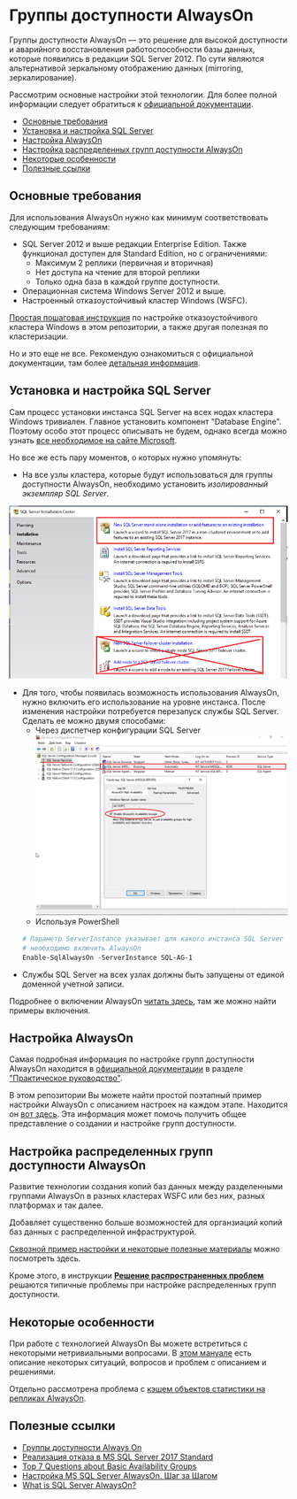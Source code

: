# Группы доступности AlwaysOn

Группы доступности AlwaysOn — это решение для высокой доступности и аварийного восстановления работоспособности базы данных, которые появились в редакции SQL Server 2012. По сути являются альтернативой зеркальному отображению данных (mirroring, зеркалирование).

Рассмотрим основные настройки этой технологии. Для более полной информации следует обратиться к [официальной документации](https://docs.microsoft.com/ru-ru/sql/database-engine/availability-groups/windows/always-on-availability-groups-sql-server?view=sql-server-2017).

- [Основные требования](#основные-требования)
- [Установка и настройка SQL Server](#установка-и-настройка-sql-server)
- [Настройка AlwaysOn](#настройка-alwayson)
- [Настройка распределенных групп доступности AlwaysOn](#настройка-распределенных-групп-доступности-alwayson)
- [Некоторые особенности](#некоторые-особенности)
- [Полезные ссылки](#полезные-ссылки)

## Основные требования

Для использования AlwaysOn нужно как минимум соответствовать следующим требованиям:
- SQL Server 2012 и выше редакции Enterprise Edition. Также функционал доступен для Standard Edition, но с ограничениями:
    * Максимум 2 реплики (первичная и вторичная)
    * Нет доступа на чтение для второй реплики
    * Только одна база в каждой группе доступности.
- Операционная система Windows Server 2012 и выше.
- Настроенный отказоустойчивый кластер Windows (WSFC).

[Простая пошаговая инструкция](../Windows%20Server%20Failover%20Cluster) по настройке отказоустойчивого кластера Windows в этом репозитории, а также другая полезная по кластеризации.

Но и это еще не все. Рекомендую ознакомиться с официальной документации, там более [детальная информация](https://docs.microsoft.com/ru-ru/sql/database-engine/availability-groups/windows/prereqs-restrictions-recommendations-always-on-availability?view=sql-server-2017).

## Установка и настройка SQL Server

Сам процесс установки инстанса SQL Server на всех нодах кластера Windows тривиален. Главное установить компонент "Database Engine". Поэтому особо этот процесс описывать не будем, однако всегда можно узнать [все необходимое на сайте Microsoft](https://docs.microsoft.com/ru-ru/sql/database-engine/install-windows/install-sql-server?view=sql-server-2017).

Но все же есть пару моментов, о которых нужно упомянуть:
- На все узлы кластера, которые будут использоваться для группы доступности AlwaysOn, необходимо установить *изолированный экземпляр SQL Server*.

![Что установить на узлах WSFC для AlwaysOn](media/Установка%20инстанса%20(не%20кластер%20SQL).PNG)

- Для того, чтобы появилась возможность использования AlwaysOn, нужно включить его использование на уровне инстанса. После изменения настройки потребуется перезапуск службы SQL Server. Сделать ее можно двумя способами:
    * Через диспетчер конфигурации SQL Server
    ![Включение AlwaysOn через диспетчер конфигурации SQL Server](media/Включение%20AlwaysOn%20через%20диспетчер%20конфигурации%20SQL%20Server.PNG)
    * Используя PowerShell
    ```PowerShell
    # Параметр ServerInstance указывает для какого инстанса SQL Server
    # необходимо включить AlwaysOn
    Enable-SqlAlwaysOn -ServerInstance SQL-AG-1
    ```
- Службы SQL Server на всех узлах должны быть запущены от единой доменной учетной записи.

Подробнее о включении AlwaysOn [читать здесь](https://docs.microsoft.com/ru-ru/sql/database-engine/availability-groups/windows/enable-and-disable-always-on-availability-groups-sql-server?view=sql-server-2017), там же можно найти примеры включения.

## Настройка AlwaysOn

Самая подробная информация по настройке групп доступности AlwaysOn находится в [официальной документации](https://docs.microsoft.com/ru-ru/sql/database-engine/availability-groups/windows/overview-of-always-on-availability-groups-sql-server?view=sql-server-2017) в разделе ["Практическое руководство"](https://docs.microsoft.com/ru-ru/sql/database-engine/availability-groups/windows/administration-of-an-availability-group-sql-server?view=sql-server-2017).

В этом репозитории Вы можете найти простой поэтапный пример настройки AlwaysOn с описанием настроек на каждом этапе. Находится он [вот здесь](Настройка%20группы%20доступности%20AlwaysOn.md). Эта информация может помочь получить общее представление о создании и настройке групп доступности.

## Настройка распределенных групп доступности AlwaysOn

Развитие технологии создания копий баз данных между разделенными группами AlwaysOn в разных кластерах WSFC или без них, разных платформах и так далее.

Добавляет существенно больше возможностей для органзиаций копий баз данных с распределенной инфраструктурой.

[Сквозной пример настройки и некоторые полезные материалы](./%D0%9D%D0%B0%D1%81%D1%82%D1%80%D0%BE%D0%B9%D0%BA%D0%B0%20%D1%80%D0%B0%D1%81%D0%BF%D1%80%D0%B5%D0%B4%D0%B5%D0%BB%D0%B5%D0%BD%D0%BD%D1%8B%D1%85%20%D0%B3%D1%80%D1%83%D0%BF%D0%BF%20%D0%B4%D0%BE%D1%81%D1%82%D1%83%D0%BF%D0%BD%D0%BE%D1%81%D1%82%D0%B8%20AlwaysOn.md) можно посмотреть здесь.

Кроме этого, в инструкции **[Решение распространенных проблем](./%D0%A0%D0%B5%D1%88%D0%B5%D0%BD%D0%B8%D0%B5%20%D1%80%D0%B0%D1%81%D0%BF%D1%80%D0%BE%D1%81%D1%82%D1%80%D0%B0%D0%BD%D0%B5%D0%BD%D0%BD%D1%8B%D1%85%20%D0%BF%D1%80%D0%BE%D0%B1%D0%BB%D0%B5%D0%BC%20%D1%80%D0%B0%D1%81%D0%BF%D1%80%D0%B5%D0%B4%D0%B5%D0%BB%D0%B5%D0%BD%D0%BD%D1%8B%D1%85%20%D0%B3%D1%80%D1%83%D0%BF%D0%BF%20%D0%B4%D0%BE%D1%81%D1%82%D1%83%D0%BF%D0%BD%D0%BE%D1%81%D1%82%D0%B8%20AlwaysOn.md)** решаются типичные проблемы при настройке распределенных групп доступности.

## Некоторые особенности

При работе с технологией AlwaysOn Вы можете встретиться с некоторыми нетривиальными вопросами. В [этом мануале](Некоторые%20особенности%20при%20работе%20с%20AlwaysOn.md) есть описание некоторых ситуаций, вопросов и проблем с описанием и решениями.

Отдельно рассмотрена проблема с [кэшем объектов статистики на репликах AlwaysOn](%D0%98%D1%81%D0%BF%D1%80%D0%B0%D0%B2%D0%BB%D0%B5%D0%BD%D0%B8%D0%B5%20%D1%81%D0%B8%D1%81%D1%82%D0%B5%D0%BC%D0%BD%D0%BE%D0%B3%D0%BE%20%D0%BA%D1%8D%D1%88%D0%B0%20%D0%BE%D0%B1%D1%8A%D0%B5%D0%BA%D1%82%D0%BE%D0%B2%20%D0%B4%D0%BB%D1%8F%20%D1%80%D0%B5%D0%BF%D0%BB%D0%B8%D0%BA%20AlwaysOn.md).

## Полезные ссылки

- [Группы доступности Always On](https://docs.microsoft.com/ru-ru/sql/database-engine/availability-groups/windows/overview-of-always-on-availability-groups-sql-server?view=sql-server-2017)
- [Реализация отказа в MS SQL Server 2017 Standard](https://habr.com/ru/post/342248/)
- [Top 7 Questions about Basic Availability Groups](https://blogs.technet.microsoft.com/msftpietervanhove/2017/03/14/top-5-questions-about-basic-availability-groups/)
- [Настройка MS SQL Server AlwaysOn. Шаг за Шагом](http://www.interface.ru/home.asp?artId=36680)
- [What is SQL Server AlwaysOn?](https://www.mssqltips.com/sqlservertip/4717/what-is-sql-server-alwayson/)